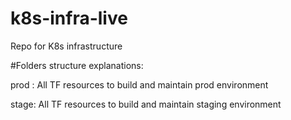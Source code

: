 # k8s-infra-live
Repo for K8s infrastructure

#Folders structure explanations:

prod : All TF resources to build and maintain prod environment

stage: All TF resources to build and maintain staging environment
